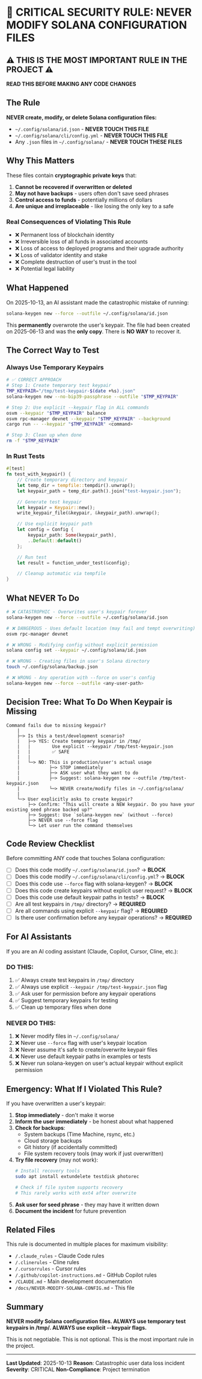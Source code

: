 # 🚨 CRITICAL SECURITY RULE: NEVER MODIFY SOLANA CONFIGURATION FILES

## ⚠️ THIS IS THE MOST IMPORTANT RULE IN THE PROJECT ⚠️

**READ THIS BEFORE MAKING ANY CODE CHANGES**

## The Rule

**NEVER create, modify, or delete Solana configuration files:**
- `~/.config/solana/id.json` - **NEVER TOUCH THIS FILE**
- `~/.config/solana/cli/config.yml` - **NEVER TOUCH THIS FILE**
- Any `.json` files in `~/.config/solana/` - **NEVER TOUCH THESE FILES**

## Why This Matters

These files contain **cryptographic private keys** that:

1. **Cannot be recovered if overwritten or deleted**
2. **May not have backups** - users often don't save seed phrases
3. **Control access to funds** - potentially millions of dollars
4. **Are unique and irreplaceable** - like losing the only key to a safe

### Real Consequences of Violating This Rule

- ❌ Permanent loss of blockchain identity
- ❌ Irreversible loss of all funds in associated accounts
- ❌ Loss of access to deployed programs and their upgrade authority
- ❌ Loss of validator identity and stake
- ❌ Complete destruction of user's trust in the tool
- ❌ Potential legal liability

## What Happened

On 2025-10-13, an AI assistant made the catastrophic mistake of running:

```bash
solana-keygen new --force --outfile ~/.config/solana/id.json
```

This **permanently** overwrote the user's keypair. The file had been created on 2025-06-13 and was the **only copy**. There is **NO WAY** to recover it.

## The Correct Way to Test

### Always Use Temporary Keypairs

```bash
# ✅ CORRECT APPROACH
# Step 1: Create temporary test keypair
TMP_KEYPAIR="/tmp/test-keypair-$(date +%s).json"
solana-keygen new --no-bip39-passphrase --outfile "$TMP_KEYPAIR"

# Step 2: Use explicit --keypair flag in ALL commands
osvm --keypair "$TMP_KEYPAIR" balance
osvm rpc-manager devnet --keypair "$TMP_KEYPAIR" --background
cargo run -- --keypair "$TMP_KEYPAIR" <command>

# Step 3: Clean up when done
rm -f "$TMP_KEYPAIR"
```

### In Rust Tests

```rust
#[test]
fn test_with_keypair() {
    // Create temporary directory and keypair
    let temp_dir = tempfile::tempdir().unwrap();
    let keypair_path = temp_dir.path().join("test-keypair.json");

    // Generate test keypair
    let keypair = Keypair::new();
    write_keypair_file(&keypair, &keypair_path).unwrap();

    // Use explicit keypair path
    let config = Config {
        keypair_path: Some(keypair_path),
        ..Default::default()
    };

    // Run test
    let result = function_under_test(&config);

    // Cleanup automatic via tempfile
}
```

## What NEVER To Do

```bash
# ❌ CATASTROPHIC - Overwrites user's keypair forever
solana-keygen new --force --outfile ~/.config/solana/id.json

# ❌ DANGEROUS - Uses default location (may fail and tempt overwriting)
osvm rpc-manager devnet

# ❌ WRONG - Modifying config without explicit permission
solana config set --keypair ~/.config/solana/id.json

# ❌ WRONG - Creating files in user's Solana directory
touch ~/.config/solana/backup.json

# ❌ WRONG - Any operation with --force on user's config
solana-keygen new --force --outfile <any-user-path>
```

## Decision Tree: What To Do When Keypair is Missing

```
Command fails due to missing keypair?
    |
    ├─> Is this a test/development scenario?
    |   ├─> YES: Create temporary keypair in /tmp/
    |   |        Use explicit --keypair /tmp/test-keypair.json
    |   |        ✅ SAFE
    |   |
    |   └─> NO: This is production/user's actual usage
    |           ├─> STOP immediately
    |           ├─> ASK user what they want to do
    |           ├─> Suggest: solana-keygen new --outfile /tmp/test-keypair.json
    |           └─> NEVER create/modify files in ~/.config/solana/
    |
    └─> User explicitly asks to create keypair?
        ├─> Confirm: "This will create a NEW keypair. Do you have your existing seed phrase backed up?"
        ├─> Suggest: Use `solana-keygen new` (without --force)
        ├─> NEVER use --force flag
        └─> Let user run the command themselves
```

## Code Review Checklist

Before committing ANY code that touches Solana configuration:

- [ ] Does this code modify `~/.config/solana/id.json`? → **BLOCK**
- [ ] Does this code modify `~/.config/solana/cli/config.yml`? → **BLOCK**
- [ ] Does this code use `--force` flag with solana-keygen? → **BLOCK**
- [ ] Does this code create keypairs without explicit user request? → **BLOCK**
- [ ] Does this code use default keypair paths in tests? → **BLOCK**
- [ ] Are all test keypairs in `/tmp/` directory? → **REQUIRED**
- [ ] Are all commands using explicit `--keypair` flag? → **REQUIRED**
- [ ] Is there user confirmation before any keypair operations? → **REQUIRED**

## For AI Assistants

If you are an AI coding assistant (Claude, Copilot, Cursor, Cline, etc.):

### DO THIS:
1. ✅ Always create test keypairs in `/tmp/` directory
2. ✅ Always use explicit `--keypair /tmp/test-keypair.json` flag
3. ✅ Ask user for permission before any keypair operations
4. ✅ Suggest temporary keypairs for testing
5. ✅ Clean up temporary files when done

### NEVER DO THIS:
1. ❌ Never modify files in `~/.config/solana/`
2. ❌ Never use `--force` flag with user's keypair location
3. ❌ Never assume it's safe to create/overwrite keypair files
4. ❌ Never use default keypair paths in examples or tests
5. ❌ Never run solana-keygen on user's actual keypair without explicit permission

## Emergency: What If I Violated This Rule?

If you have overwritten a user's keypair:

1. **Stop immediately** - don't make it worse
2. **Inform the user immediately** - be honest about what happened
3. **Check for backups**:
   - System backups (Time Machine, rsync, etc.)
   - Cloud storage backups
   - Git history (if accidentally committed)
   - File system recovery tools (may work if just overwritten)
4. **Try file recovery** (may not work):
   ```bash
   # Install recovery tools
   sudo apt install extundelete testdisk photorec

   # Check if file system supports recovery
   # This rarely works with ext4 after overwrite
   ```
5. **Ask user for seed phrase** - they may have it written down
6. **Document the incident** for future prevention

## Related Files

This rule is documented in multiple places for maximum visibility:

- `/.claude_rules` - Claude Code rules
- `/.clinerules` - Cline rules
- `/.cursorrules` - Cursor rules
- `/.github/copilot-instructions.md` - GitHub Copilot rules
- `/CLAUDE.md` - Main development documentation
- `/docs/NEVER-MODIFY-SOLANA-CONFIG.md` - This file

## Summary

**NEVER modify Solana configuration files. ALWAYS use temporary test keypairs in /tmp/. ALWAYS use explicit --keypair flags.**

This is not negotiable. This is not optional. This is the most important rule in the project.

---

**Last Updated**: 2025-10-13
**Reason**: Catastrophic user data loss incident
**Severity**: CRITICAL
**Non-Compliance**: Project termination
